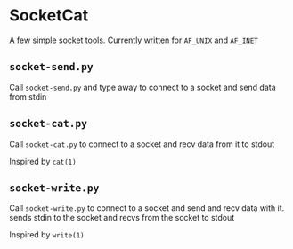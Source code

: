 # SocketCat

A few simple socket tools. Currently written for `AF_UNIX` and `AF_INET`

## `socket-send.py`

Call `socket-send.py` and type away to connect to a socket and send data from stdin

## `socket-cat.py`

Call `socket-cat.py` to connect to a socket and recv data from it to stdout

Inspired by `cat(1)`

## `socket-write.py`

Call `socket-write.py` to connect to a socket and send and recv data with it. sends stdin to the socket and recvs from the socket to stdout

Inspired by `write(1)`
